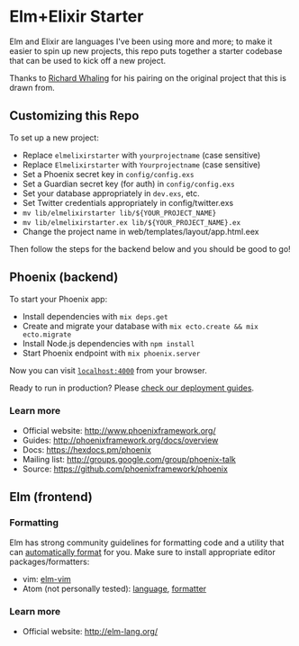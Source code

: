 # Elm+Elixir Starter

Elm and Elixir are languages I've been using more and more; to make it easier to spin up new
projects, this repo puts together a starter codebase that can be used to kick off a new project.

Thanks to [Richard Whaling](https://github.com/rwhaling) for his pairing on the original project
that this is drawn from.

## Customizing this Repo

To set up a new project:

* Replace `elmelixirstarter` with `yourprojectname` (case sensitive)
* Replace `Elmelixirstarter` with `Yourprojectname` (case sensitive)
* Set a Phoenix secret key in `config/config.exs`
* Set a Guardian secret key (for auth) in `config/config.exs`
* Set your database appropriately in `dev.exs`, etc.
* Set Twitter credentials appropriately in config/twitter.exs
* `mv lib/elmelixirstarter lib/${YOUR_PROJECT_NAME}`
* `mv lib/elmelixirstarter.ex lib/${YOUR_PROJECT_NAME}.ex`
* Change the project name in web/templates/layout/app.html.eex

Then follow the steps for the backend below and you should be good to go!

## Phoenix (backend)

To start your Phoenix app:

  * Install dependencies with `mix deps.get`
  * Create and migrate your database with `mix ecto.create && mix ecto.migrate`
  * Install Node.js dependencies with `npm install`
  * Start Phoenix endpoint with `mix phoenix.server`

Now you can visit [`localhost:4000`](http://localhost:4000) from your browser.

Ready to run in production? Please [check our deployment guides](http://www.phoenixframework.org/docs/deployment).

### Learn more

  * Official website: http://www.phoenixframework.org/
  * Guides: http://phoenixframework.org/docs/overview
  * Docs: https://hexdocs.pm/phoenix
  * Mailing list: http://groups.google.com/group/phoenix-talk
  * Source: https://github.com/phoenixframework/phoenix

## Elm (frontend)


### Formatting

Elm has strong community guidelines for formatting code and a utility that can [automatically
format](https://github.com/avh4/elm-format) for you. Make sure to install appropriate editor
packages/formatters:

* vim: [elm-vim](https://github.com/ElmCast/elm-vim)
* Atom (not personally tested): [language](https://atom.io/packages/language-elm),
  [formatter](https://atom.io/packages/elm-format)

### Learn more

  * Official website: http://elm-lang.org/
